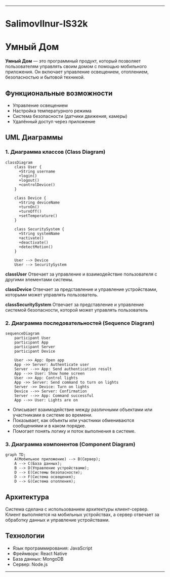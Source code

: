 
---

# SalimovIlnur-IS32k
# Умный Дом

**Умный Дом** — это программный продукт, который позволяет пользователям управлять своим домом с помощью мобильного приложения. Он включает управление освещением, отоплением, безопасностью и бытовой техникой.

## Функциональные возможности
- Управление освещением
- Настройка температурного режима
- Система безопасности (датчики движения, камеры)
- Удалённый доступ через приложение

## UML Диаграммы

### 1. Диаграмма классов (Class Diagram)

```mermaid
classDiagram
    class User {
      +String username
      +login()
      +logout()
      +controlDevice()
    }

    class Device {
      +String deviceName
      +turnOn()
      +turnOff()
      +setTemperature()
    }

    class SecuritySystem {
      +String systemName
      +activate()
      +deactivate()
      +detectMotion()
    }

    User --> Device
    User --> SecuritySystem
```

**classUser** Отвечает за управление и взаимодействие пользователя с другими элементами системы.

**classDevice** Отвечает за представление и управление устройствами, которыми может управлять пользователь.

**classSecuritySystem** Отвечает за представление и управление системой безопасности, которой может управлять пользователь

### 2. Диаграмма последовательностей (Sequence Diagram)

```mermaid
sequenceDiagram
    participant User
    participant App
    participant Server
    participant Device

    User ->> App: Open app
    App ->> Server: Authenticate user
    Server -->> App: Send authentication result
    App -->> User: Show home screen
    User ->> App: Control lights
    App ->> Server: Send command to turn on lights
    Server ->> Device: Turn on lights
    Device -->> Server: Confirmation
    Server -->> App: Command successful
    App -->> User: Lights are on
```

 - Описывает взаимодействие между различными объектами или участниками в системе во времени.
 - Показывает, как объекты или участники обмениваются сообщениями и в каком порядке. 
 - Помогает понять логику и поток выполнения в системе.
   
### 3. Диаграмма компонентов (Component Diagram)

```mermaid
graph TD;
    A(Мобильное приложение) --> B(Сервер);
    A --> C(База данных);
    B --> D(Управление устройствами);
    D --> E(Системы безопасности);
    D --> F(Система освещения);
    D --> G(Система отопления);
```

## Архитектура
Система сделана с использованием архитектуры клиент-сервер. Клиент выполняется на мобильных устройствах, а сервер отвечает за обработку данных и управление устройствами.

## Технологии
- Язык программирования: JavaScript
- Фреймворк: React Native
- База данных: MongoDB
- Сервер: Node.js
---

